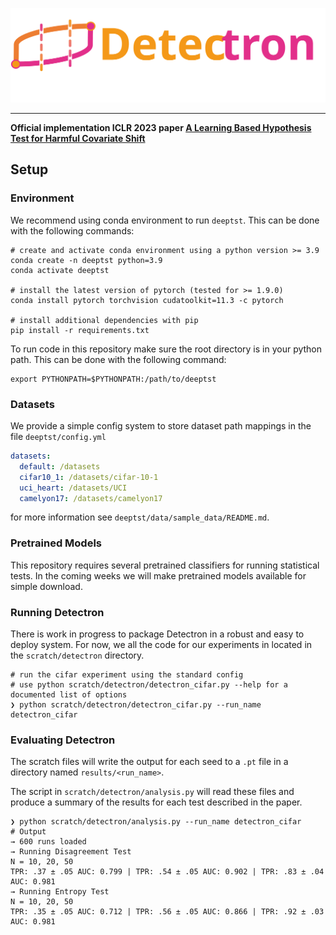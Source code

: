 ![](logo.svg)
___
**Official implementation ICLR 2023 paper [A Learning Based Hypothesis Test for Harmful Covariate Shift
](https://arxiv.org/abs/2212.02742)**

## Setup

### Environment

We recommend using conda environment to run `deeptst`. This can be done with the following commands:

```shell
# create and activate conda environment using a python version >= 3.9
conda create -n deeptst python=3.9
conda activate deeptst

# install the latest version of pytorch (tested for >= 1.9.0)
conda install pytorch torchvision cudatoolkit=11.3 -c pytorch

# install additional dependencies with pip
pip install -r requirements.txt
```

To run code in this repository make sure the root directory is in your python path. This can be done with the following
command:

```shell
export PYTHONPATH=$PYTHONPATH:/path/to/deeptst
```

### Datasets

We provide a simple config system to store dataset path mappings in the file `deeptst/config.yml`

```yaml
datasets:
  default: /datasets
  cifar10_1: /datasets/cifar-10-1
  uci_heart: /datasets/UCI
  camelyon17: /datasets/camelyon17
```

for more information see `deeptst/data/sample_data/README.md`.

### Pretrained Models

This repository requires several pretrained classifiers for running statistical tests.
In the coming weeks we will make pretrained models available for simple download.

### Running Detectron

There is work in progress to package Detectron in a robust and easy to deploy system.
For now, we all the code for our experiments in located in the `scratch/detectron` directory.

```shell
# run the cifar experiment using the standard config
# use python scratch/detectron/detectron_cifar.py --help for a documented list of options
❯ python scratch/detectron/detectron_cifar.py --run_name detectron_cifar
```

### Evaluating Detectron

The scratch files will write the output for each seed to a `.pt` file in a directory named `results/<run_name>`.

The script in `scratch/detectron/analysis.py` will read these files and produce a summary of the results for each test
described in the paper.

```shell
❯ python scratch/detectron/analysis.py --run_name detectron_cifar
# Output
→ 600 runs loaded
→ Running Disagreement Test
N = 10, 20, 50
TPR: .37 ± .05 AUC: 0.799 | TPR: .54 ± .05 AUC: 0.902 | TPR: .83 ± .04 AUC: 0.981
→ Running Entropy Test
N = 10, 20, 50
TPR: .35 ± .05 AUC: 0.712 | TPR: .56 ± .05 AUC: 0.866 | TPR: .92 ± .03 AUC: 0.981

```
